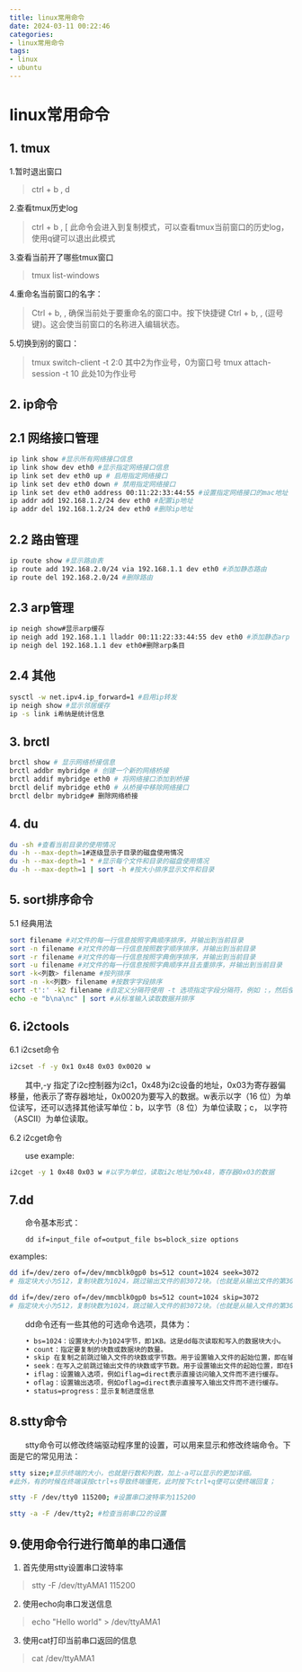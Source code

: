 ```yaml
---
title: linux常用命令
date: 2024-03-11 00:22:46
categories: 
- linux常用命令
tags:
- linux
- ubuntu
---
```


# linux常用命令

## 1. tmux


1.暂时退出窗口

> ctrl + b , d

2.查看tmux历史log
>ctrl + b , [
>此命令会进入到复制模式，可以查看tmux当前窗口的历史log，使用q键可以退出此模式

3.查看当前开了哪些tmux窗口
>tmux list-windows

4.重命名当前窗口的名字：
>Ctrl + b, ,
确保当前处于要重命名的窗口中。按下快捷键 Ctrl + b, , (逗号键)。这会使当前窗口的名称进入编辑状态。

5.切换到别的窗口：
>tmux switch-client -t 2:0
>其中2为作业号，0为窗口号
>tmux attach-session -t 10
>此处10为作业号
## 2. ip命令

## 2.1 网络接口管理

```bash
ip link show #显示所有网络接口信息
ip link show dev eth0 #显示指定网络接口信息
ip link set dev eth0 up # 启用指定网络接口
ip link set dev eth0 down # 禁用指定网络接口
ip link set dev eth0 address 00:11:22:33:44:55 #设置指定网络接口的mac地址
ip addr add 192.168.1.2/24 dev eth0 #配置ip地址
ip addr del 192.168.1.2/24 dev eth0 #删除ip地址
```
## 2.2 路由管理
```bash
ip route show #显示路由表
ip route add 192.168.2.0/24 via 192.168.1.1 dev eth0 #添加静态路由
ip route del 192.168.2.0/24 #删除路由
```
## 2.3 arp管理
```bash
ip neigh show#显示arp缓存
ip neigh add 192.168.1.1 lladdr 00:11:22:33:44:55 dev eth0 #添加静态arp
ip neigh del 192.168.1.1 dev eth0#删除arp条目
```
## 2.4 其他
```bash
sysctl -w net.ipv4.ip_forward=1 #启用ip转发
ip neigh show #显示邻居缓存
ip -s link i希纳是统计信息
```
## 3. brctl
```bash
brctl show # 显示网络桥接信息
brctl addbr mybridge # 创建一个新的网络桥接
brctl addif mybridge eth0 # 将网络接口添加到桥接
brctl delif mybridge eth0 # 从桥接中移除网络接口
brctl delbr mybridge# 删除网络桥接
```
## 4. du
```bash
du -sh #查看当前目录的使用情况
du -h --max-depth=1#逐级显示子目录的磁盘使用情况
du -h --max-depth=1 * #显示每个文件和目录的磁盘使用情况
du -h --max-depth=1 | sort -h #按大小排序显示文件和目录
```

## 5. sort排序命令
5.1 经典用法
```bash
sort filename #对文件的每一行信息按照字典顺序排序，并输出到当前目录
sort -n filename #对文件的每一行信息按照数字顺序排序，并输出到当前目录
sort -r filename #对文件的每一行信息按照字典倒序排序，并输出到当前目录
sort -u filename #对文件的每一行信息按照字典顺序并且去重排序，并输出到当前目录
sort -k<列数> filename #按列排序
sort -n -k<列数> filename #按数字字段排序
sort -t':' -k2 filename #自定义分隔符使用 -t 选项指定字段分隔符，例如 :，然后使用 -k 选项按照指定列排序
echo -e "b\na\nc" | sort #从标准输入读取数据并排序
```
## 6. i2ctools
6.1 i2cset命令
```bash
i2cset -f -y 0x1 0x48 0x03 0x0020 w
```
&emsp;&emsp;其中,-y 指定了i2c控制器为i2c1，0x48为i2c设备的地址，0x03为寄存器偏移量，他表示了寄存器地址，0x0020为要写入的数据。w表示以字（16 位）为单位读写，还可以选择其他读写单位：b，以字节（8 位）为单位读取；c， 以字符（ASCII）为单位读取。

6.2 i2cget命令

&emsp;&emsp;use example:
```bash
i2cget -y 1 0x48 0x03 w #以字为单位，读取i2c地址为0x48，寄存器0x03的数据
```

## 7.dd
&emsp;&emsp;命令基本形式：

        dd if=input_file of=output_file bs=block_size options

examples:
```bash
dd if=/dev/zero of=/dev/mmcblk0gp0 bs=512 count=1024 seek=3072
# 指定块大小为512，复制块数为1024，跳过输出文件的前3072块。（也就是从输出文件的第3072*512处开始，将输入文件的数据复制进去）

dd if=/dev/zero of=/dev/mmcblk0gp0 bs=512 count=1024 skip=3072
# 指定块大小为512，复制块数为1024，跳过输入文件的前3072块。（也就是从输入文件的第3072*512处开始，将往后的512*1024块数据复制进输出文件。（从输出文件的0x00地址开始））
```
&emsp;&emsp;dd命令还有一些其他的可选命令选项，具体为：
```bash
	• bs=1024：设置块大小为1024字节，即1KB。这是dd每次读取和写入的数据块大小。
	• count：指定要复制的块数或数据块的数量。
	• skip 在复制之前跳过输入文件的块数或字节数。用于设置输入文件的起始位置，即在输入文件中跳过一定数量的块
	• seek：在写入之前跳过输出文件的块数或字节数。用于设置输出文件的起始位置，即在输出文件中跳过一定数量的块
	• iflag：设置输入选项，例如iflag=direct表示直接访问输入文件而不进行缓存。
	• oflag：设置输出选项，例如oflag=direct表示直接写入输出文件而不进行缓存。
	• status=progress：显示复制进度信息
```

## 8.stty命令
&emsp;&emsp;stty命令可以修改终端驱动程序里的设置，可以用来显示和修改终端命令。下面是它的常见用法：
```bash
stty size;#显示终端的大小，也就是行数和列数，加上-a可以显示的更加详细。
#此外，有的时候在终端误按ctrl+s导致终端僵死，此时按下ctrl+q便可以使终端回复；

stty -F /dev/tty0 115200; #设置串口波特率为115200

stty -a -F /dev/tty2; #检查当前串口2的设置
```

## 9.使用命令行进行简单的串口通信
1. 首先使用stty设置串口波特率
>stty -F /dev/ttyAMA1 115200
2. 使用echo向串口发送信息
>echo "Hello world" > /dev/ttyAMA1 
3. 使用cat打印当前串口返回的信息
> cat /dev/ttyAMA1 